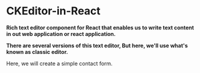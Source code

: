 # CKEditor-in-React

**Rich text editor component for React that enables us to write text content in out web application or react application.**

**There are several versions of this text editor, But here, we'll use what's known as classic editor.**

Here, we will create a simple contact form.
